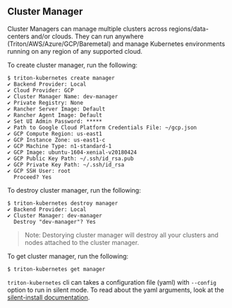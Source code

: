 ## Cluster Manager

Cluster Managers can manage multiple clusters across regions/data-centers and/or clouds. They can run anywhere (Triton/AWS/Azure/GCP/Baremetal) and manage Kubernetes environments running on any region of any supported cloud.

To create cluster manager, run the following:
```
$ triton-kubernetes create manager
✔ Backend Provider: Local
✔ Cloud Provider: GCP
✔ Cluster Manager Name: dev-manager
✔ Private Registry: None
✔ Rancher Server Image: Default
✔ Rancher Agent Image: Default
✔ Set UI Admin Password: *****
✔ Path to Google Cloud Platform Credentials File: ~/gcp.json
✔ GCP Compute Region: us-east1
✔ GCP Instance Zone: us-east1-c
✔ GCP Machine Type: n1-standard-1
✔ GCP Image: ubuntu-1604-xenial-v20180424
✔ GCP Public Key Path: ~/.ssh/id_rsa.pub
✔ GCP Private Key Path: ~/.ssh/id_rsa
✔ GCP SSH User: root
  Proceed? Yes
```

To destroy cluster manager, run the following:

```
$ triton-kubernetes destroy manager
✔ Backend Provider: Local
✔ Cluster Manager: dev-manager
  Destroy "dev-manager"? Yes
```
> Note: Destorying cluster manager will destroy all your clusters and nodes attached to the cluster manager.

To get cluster manager, run the following:

```
$ triton-kubernetes get manager
```

`triton-kubernetes` cli can takes a configuration file (yaml) with `--config` option to run in silent mode. To read about the yaml arguments, look at the [silent-install documentation](https://github.com/joyent/triton-kubernetes/tree/master/docs/guide/silent-install-yaml.md).
